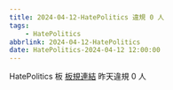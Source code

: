 ```yaml
---
title: 2024-04-12-HatePolitics 違規 0 人
tags:
    - HatePolitics
abbrlink: 2024-04-12-HatePolitics
date: HatePolitics-2024-04-12 12:00:00
---
```

HatePolitics 板 [板規連結](https://www.ptt.cc/bbs/HatePolitics/M.1617115262.A.D60.html)
昨天違規 0 人
